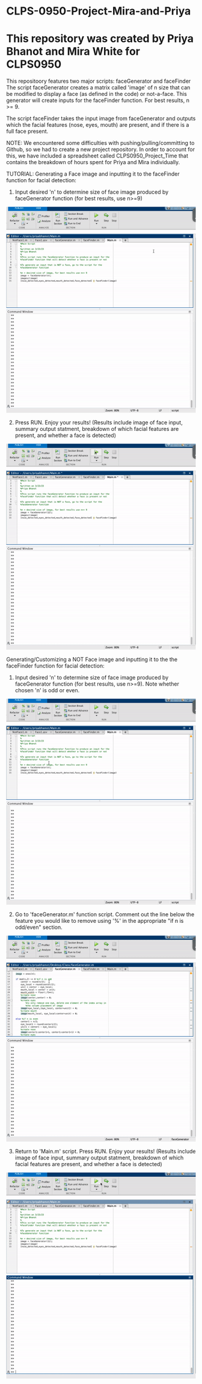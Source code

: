 # CLPS-0950-Project-Mira-and-Priya
# This repository was created by Priya Bhanot and Mira White for CLPS0950

This repositoory features two major scripts: faceGenerator and faceFinder
The script faceGenerator creates a matrix called 'image' of n size that can be modified to display a face (as defined in the code) or not-a-face. This generator will create inputs for the faceFinder function. For best results, n >= 9. 

The script faceFinder takes the input image from faceGenerator and outputs which the facial features (nose, eyes, mouth) are present, and if there is a full face present.  


NOTE: We encountered some difficulties with pushing/pulling/committing to Github, so we had to create a new project repository. In order to account for this, we have included a spreadsheet called CLPS0950_Project_Time that contains the breakdown of hours spent for Priya and Mira individually. 

TUTORIAL:
Generating a Face image and inputting it to the faceFinder function for facial detection:

1. Input desired 'n' to determine size of face image produced by faceGenerator function (for best results, use n>=9)


![](https://github.com/mirawhite2/CLPS-0950-Project-Mira-and-Priya/blob/master/GIF%201.gif)

2. Press RUN. Enjoy your results! (Results include image of face input, summary output statment, breakdown of which facial features are present, and whether a face is detected)


![](https://github.com/mirawhite2/CLPS-0950-Project-Mira-and-Priya/blob/master/GIF%202.gif)

Generating/Customizing a NOT Face image and inputting it to the the faceFinder function for facial detection:

1. Input desired 'n' to determine size of face image produced by faceGenerator function (for best results, use n>=9). Note whether chosen 'n' is odd or even.


![](https://github.com/mirawhite2/CLPS-0950-Project-Mira-and-Priya/blob/master/GIF%203.gif)

2. Go to 'faceGenerator.m' function script. Comment out the line below the feature you would like to remove using '%' in the appropriate "if n is odd/even" section.


![](https://github.com/mirawhite2/CLPS-0950-Project-Mira-and-Priya/blob/master/GIF%204.gif)

3. Return to 'Main.m' script. Press RUN. Enjoy your results! (Results include image of face input, summary output statment, breakdown of which facial features are present, and whether a face is detected)


![](https://github.com/mirawhite2/CLPS-0950-Project-Mira-and-Priya/blob/master/GIF%205.gif)
